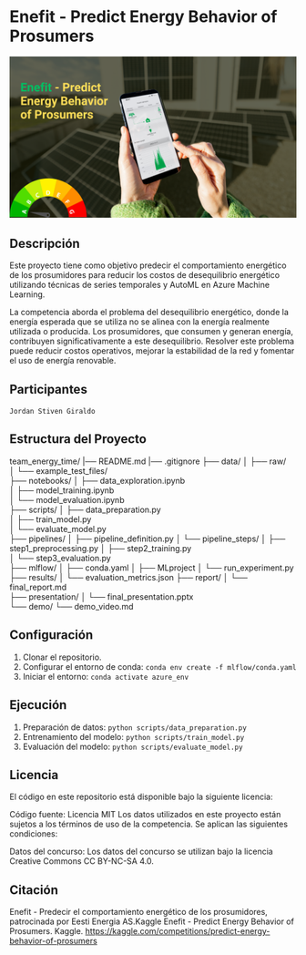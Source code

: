 # Enefit - Predict Energy Behavior of Prosumers
![Prosumidores](presentation/energy.png)
## Descripción
Este proyecto tiene como objetivo predecir el comportamiento energético de los prosumidores para reducir los costos de desequilibrio energético utilizando técnicas de series temporales y AutoML en Azure Machine Learning.

La competencia aborda el problema del desequilibrio energético, donde la energía esperada que se utiliza no se alinea con la energía realmente utilizada o producida. Los prosumidores, que consumen y generan energía, contribuyen significativamente a este desequilibrio. Resolver este problema puede reducir costos operativos, mejorar la estabilidad de la red y fomentar el uso de energía renovable.

## Participantes
    Jordan Stiven Giraldo

## Estructura del Proyecto
team_energy_time/
|── README.md
|── .gitignore
├── data/
│   ├── raw/                      
│   └── example_test_files/      
├── notebooks/
│   ├── data_exploration.ipynb    
│   ├── model_training.ipynb      
│   └── model_evaluation.ipynb    
├── scripts/
│   ├── data_preparation.py       
│   ├── train_model.py            
│   └── evaluate_model.py         
├── pipelines/
│   ├── pipeline_definition.py
│   └── pipeline_steps/
│       ├── step1_preprocessing.py
│       ├── step2_training.py     
│       └── step3_evaluation.py   
├── mlflow/
│   ├── conda.yaml
│   ├── MLproject
│   └── run_experiment.py
├── results/
│   └── evaluation_metrics.json
├── report/
│   └── final_report.md           
├── presentation/
│   └── final_presentation.pptx   
└── demo/
   └── demo_video.md              


## Configuración
1. Clonar el repositorio.
2. Configurar el entorno de conda: `conda env create -f mlflow/conda.yaml`
3. Iniciar el entorno: `conda activate azure_env`

## Ejecución
1. Preparación de datos: `python scripts/data_preparation.py`
2. Entrenamiento del modelo: `python scripts/train_model.py`
3. Evaluación del modelo: `python scripts/evaluate_model.py`

## Licencia
El código en este repositorio está disponible bajo la siguiente licencia:

Código fuente: Licencia MIT
Los datos utilizados en este proyecto están sujetos a los términos de uso de la competencia. Se aplican las siguientes condiciones:

Datos del concurso: Los datos del concurso se utilizan bajo la licencia Creative Commons CC BY-NC-SA 4.0.

## Citación

Enefit - Predecir el comportamiento energético de los prosumidores, patrocinada por Eesti Energia AS.Kaggle
Enefit - Predict Energy Behavior of Prosumers. Kaggle. https://kaggle.com/competitions/predict-energy-behavior-of-prosumers